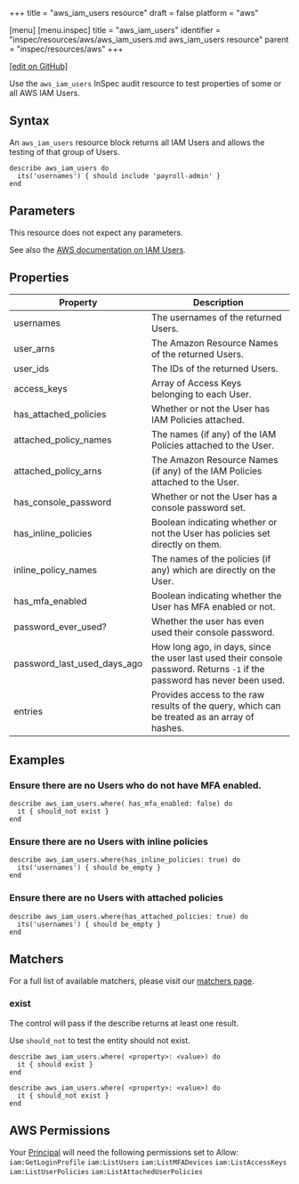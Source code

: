 +++
title = "aws_iam_users resource"
draft = false
platform = "aws"

[menu]
  [menu.inspec]
    title = "aws_iam_users"
    identifier = "inspec/resources/aws/aws_iam_users.md aws_iam_users resource"
    parent = "inspec/resources/aws"
+++

[\[edit on GitHub\]](https://github.com/inspec/inspec-aws/blob/master/docs/resources/aws_iam_users.md)

Use the `aws_iam_users` InSpec audit resource to test properties of some or all AWS IAM Users.

## Syntax

An `aws_iam_users` resource block returns all IAM Users and allows the testing of that group of Users.

    describe aws_iam_users do
      its('usernames') { should include 'payroll-admin' }
    end

## Parameters

This resource does not expect any parameters.

See also the [AWS documentation on IAM Users](https://docs.aws.amazon.com/IAM/latest/UserGuide/id_users.html).

## Properties

| Property                    | Description                                                                                                               |
| --------------------------- | ------------------------------------------------------------------------------------------------------------------------- |
| usernames                   | The usernames of the returned Users.                                                                                      |
| user_arns                   | The Amazon Resource Names of the returned Users.                                                                          |
| user_ids                    | The IDs of the returned Users.                                                                                            |
| access_keys                 | Array of Access Keys belonging to each User.                                                                              |
| has_attached_policies       | Whether or not the User has IAM Policies attached.                                                                        |
| attached_policy_names       | The names (if any) of the IAM Policies attached to the User.                                                              |
| attached_policy_arns        | The Amazon Resource Names (if any) of the IAM Policies attached to the User.                                              |
| has_console_password        | Whether or not the User has a console password set.                                                                       |
| has_inline_policies         | Boolean indicating whether or not the User has policies set directly on them.                                             |
| inline_policy_names         | The names of the policies (if any) which are directly on the User.                                                        |
| has_mfa_enabled             | Boolean indicating whether the User has MFA enabled or not.                                                               |
| password_ever_used?         | Whether the user has even used their console password.                                                                    |
| password_last_used_days_ago | How long ago, in days, since the user last used their console password. Returns `-1` if the password has never been used. |
| entries                     | Provides access to the raw results of the query, which can be treated as an array of hashes.                              |

## Examples

### Ensure there are no Users who do not have MFA enabled.

    describe aws_iam_users.where( has_mfa_enabled: false) do
      it { should_not exist }
    end

### Ensure there are no Users with inline policies

    describe aws_iam_users.where(has_inline_policies: true) do
      its('usernames') { should be_empty }
    end

### Ensure there are no Users with attached policies

    describe aws_iam_users.where(has_attached_policies: true) do
      its('usernames') { should be_empty }
    end

## Matchers

For a full list of available matchers, please visit our [matchers page](/inspec/matchers/).

### exist

The control will pass if the describe returns at least one result.

Use `should_not` to test the entity should not exist.

    describe aws_iam_users.where( <property>: <value>) do
      it { should exist }
    end

    describe aws_iam_users.where( <property>: <value>) do
      it { should_not exist }
    end

## AWS Permissions

Your [Principal](https://docs.aws.amazon.com/IAM/latest/UserGuide/intro-structure.html#intro-structure-principal) will need the following permissions set to Allow:
`iam:GetLoginProfile`
`iam:ListUsers`
`iam:ListMFADevices`
`iam:ListAccessKeys`
`iam:ListUserPolicies`
`iam:ListAttachedUserPolicies`
